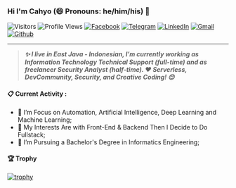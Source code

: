 ### Hi I'm Cahyo (😄 Pronouns: he/him/his) 👋

![Visitors](https://visitor-badge.laobi.icu/badge?page_id=cdw1p&color=blue)
![Profile Views](https://komarev.com/ghpvc/?username=cdw1p)
[![Facebook](https://img.shields.io/badge/--facebook?label=Facebook&logo=Facebook&style=social)](https://www.facebook.com/cdw1p/) 
[![Telegram](https://img.shields.io/badge/--telegram?label=Telegram&logo=Telegram&style=social)](https://t.me/cdw1p/) 
[![LinkedIn](https://img.shields.io/badge/--linkedin?label=LinkedIn&logo=LinkedIn&style=social)](https://www.linkedin.com/in/cdw1p/)
[![Gmail](https://img.shields.io/badge/--gmail?label=Gmail&logo=gmail&style=social)](mailto:cdw1@outlook.co.id)
[![Github](https://img.shields.io/badge/--github?label=Github%27s%20Page&logo=Github&style=social)](https://www.cdw1p.xyz/)

----

> **<em>✨ I live in East Java - Indonesian, I’m currently working as Information Technology Technical Support (full-time) and as freelancer Security Analyst (half-time). ❤ Serverless, DevCommunity, Security, and Creative Coding! 😊</em>** 

#### 📋 Current Activity :
- 📖 I’m Focus on Automation, Artificial Intelligence, Deep Learning and Machine Learning;
- 🤔 My Interests Are with Front-End & Backend Then I Decide to Do Fullstack;
- 💼 I’m Pursuing a Bachelor's Degree in Informatics Engineering;

#### 🏆 Trophy
[![trophy](https://github-profile-trophy.vercel.app/?username=cdw1p)](https://github.com/ryo-ma/github-profile-trophy)
